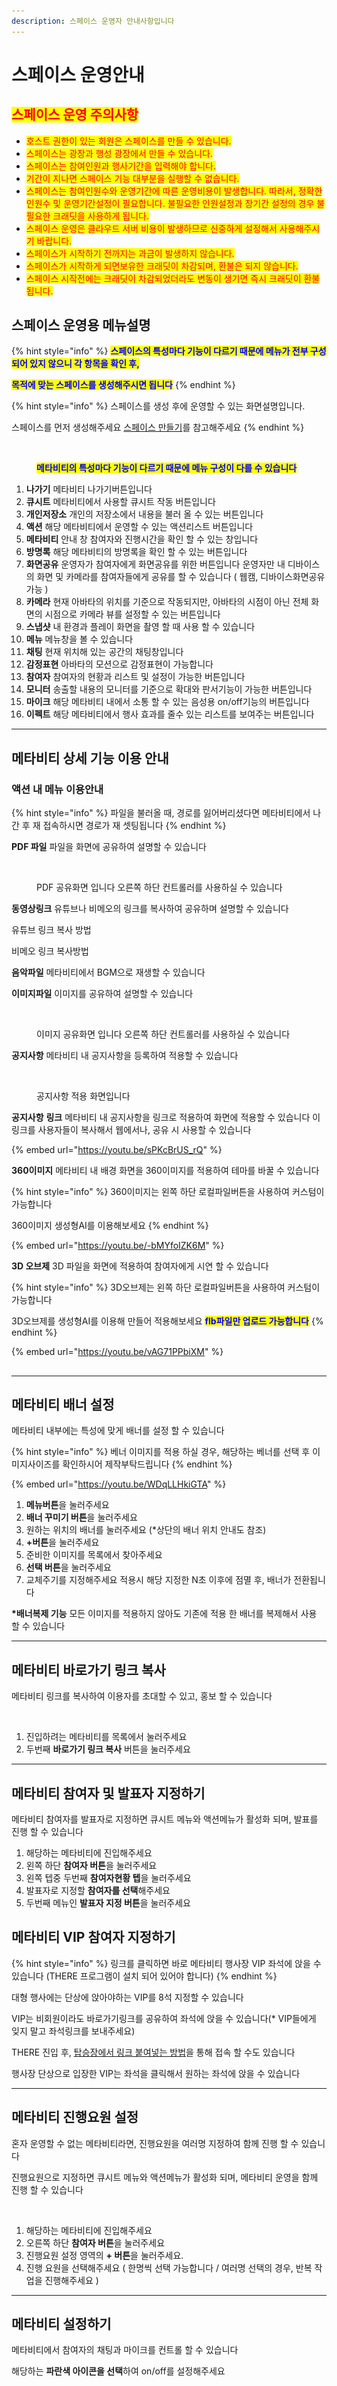 ```yaml
---
description: 스페이스 운영자 안내사항입니다
---
```


# 스페이스 운영안내

## <mark style="color:red;">스페이스 운영 주의사항</mark>&#x20;

* <mark style="color:red;">호스트 권한이 있는 회원은 스페이스를 만들 수 있습니다.</mark>&#x20;
* <mark style="color:red;">스페이스는 광장과 행성 광장에서 만들 수 있습니다.</mark>
* <mark style="color:red;">스페이스는 참여인원과 행사기간을 입력해야 합니다.</mark>&#x20;
* <mark style="color:red;">기간이 지나면 스페이스 기능 대부분을 실행할 수 없습니다.</mark>
* <mark style="color:red;">스페이스는 참여인원수와 운영기간에 따른 운영비용이 발생합니다. 따라서, 정확한 인원수 및 운영기간설정이 필요합니다. 불필요한 인원설정과 장기간 설정의 경우 불필요한 크래딧을 사용하게 됩니다.</mark>&#x20;
* <mark style="color:red;">스페이스 운영은 클라우드 서버 비용이 발생하므로 신중하게 설정해서 사용해주시기 바랍니다.</mark>
* <mark style="color:red;">스페이스가 시작하기 전까지는 과금이 발생하지 않습니다.</mark>&#x20;
* <mark style="color:red;">스페이스가 시작하게 되면보유한 크래딧이 차감되며, 환불은 되지 않습니다.</mark>&#x20;
* <mark style="color:red;">스페이스 시작전에는 크래딧이 차감되었더라도 변동이 생기면 즉시 크래딧이 환불 됩니다.</mark>

## 스페이스 운영용 메뉴설명

{% hint style="info" %}
<mark style="color:blue;">**스페이스의 특성마다 기능이 다르기 때문에  메뉴가 전부 구성되어 있지 않으니 각 항목을 확인 후,**</mark>&#x20;

<mark style="color:blue;">**목적에 맞는 스페이스를 생성해주시면 됩니다**</mark>&#x20;
{% endhint %}

{% hint style="info" %}
스페이스를 생성 후에 운영할 수 있는 화면설명입니다.

스페이스를 먼저 생성해주세요 [스페이스 만들기](undefined/)를 참고해주세요
{% endhint %}

<figure><img src="../../../.gitbook/assets/스크린샷-2023-11-10-오후-5.15.55.png" alt=""><figcaption><p><mark style="color:blue;"><strong>메타비티의 특성마다 기능이 다르기 때문에 메뉴 구성이 다를 수 있습니다</strong></mark></p></figcaption></figure>

1. **나가기** 메타비티 나가기버튼입니다
2. **큐시트** 메타비티에서 사용할 큐시트 작동 버튼입니다&#x20;
3. **개인저장소** 개인의 저장소에서 내용을 불러 올 수 있는 버튼입니다&#x20;
4. **액션** 해당 메타비티에서 운영할 수 있는 액션리스트 버튼입니다
5. **메타비티** 안내 창 참여자와 진행시간을 확인 할 수 있는 창입니다&#x20;
6. **방명록** 해당 메타비티의 방명록을 확인 할 수 있는 버튼입니다
7. **화면공유** 운영자가 참여자에게 화면공유를 위한 버튼입니다 운영자만 내 디바이스의 화면 및 카메라를 참여자들에게 공유를 할 수 있습니다 ( 웹캠, 디바이스화면공유 가능 ) &#x20;
8. **카메라** 현재 아바타의 위치를 기준으로 작동되지만, 아바타의 시점이 아닌 전체 화면의 시점으로 카메라 뷰를 설정할 수 있는 버튼입니다
9. **스냅샷** 내 환경과 플레이 화면을 촬영 할 때 사용 할 수 있습니다
10. **메뉴** 메뉴창을 볼 수 있습니다
11. **채팅** 현재 위치해 있는 공간의 채팅창입니다
12. **감정표현** 아바타의 모션으로 감정표현이 가능합니다
13. **참여자** 참여자의 현황과 리스트 및 설정이 가능한 버튼입니다&#x20;
14. **모니터** 송출할 내용의 모니터를 기준으로 확대와 판서기능이 가능한 버튼입니다&#x20;
15. **마이크** 해당 메타비티 내에서 소통 할 수 있는 음성용 on/off기능의 버튼입니다&#x20;
16. **이펙트** 해당 메타비티에서 행사 효과를 줄수 있는 리스트를 보여주는 버튼입니다&#x20;



***

## 메타비티 상세 기능 이용 안내&#x20;

### **액션 내 메뉴 이용안내**&#x20;

{% hint style="info" %}
파일을 불러올 때, 경로를 잃어버리셨다면 메타비티에서 나간 후 재 접속하시면 경로가 재 셋팅됩니다
{% endhint %}

**PDF 파일** 파일을 화면에 공유하여 설명할 수 있습니다&#x20;

<figure><img src="../../../.gitbook/assets/스크린샷 2023-11-23 오후 3.03.57.png" alt=""><figcaption><p>PDF 공유화면 입니다 오른쪽 하단 컨트롤러를 사용하실 수 있습니다</p></figcaption></figure>

**동영상링크** 유튜브나 비메오의 링크를 복사하여 공유하며 설명할 수 있습니다&#x20;

유튜브 링크 복사 방법&#x20;

비메오 링크 복사방법&#x20;

**음악파일** 메타비티에서 BGM으로 재생할 수 있습니다

**이미지파일** 이미지를 공유하여 설명할 수 있습니다&#x20;

<figure><img src="../../../.gitbook/assets/스크린샷 2023-11-23 오후 2.55.53.png" alt=""><figcaption><p>이미지 공유화면 입니다 오른쪽 하단 컨트롤러를 사용하실 수 있습니다</p></figcaption></figure>

**공지사항** 메타비티 내 공지사항을 등록하여 적용할 수 있습니다&#x20;

<figure><img src="../../../.gitbook/assets/스크린샷 2023-11-23 오후 3.09.20.png" alt=""><figcaption><p>공지사항 적용 화면입니다</p></figcaption></figure>

**공지사항** **링크** 메타비티 내 공지사항을 링크로 적용하여 화면에 적용할 수 있습니다  이 링크를 사용자들이 복사해서  웹에서나, 공유 시 사용할 수 있습니다&#x20;

{% embed url="https://youtu.be/sPKcBrUS_rQ" %}

**360이미지** 메타비티 내 배경 화면을 360이미지를 적용하여 테마를 바꿀 수 있습니다&#x20;

{% hint style="info" %}
360이미지는 왼쪽 하단 로컬파일버튼을 사용하여 커스텀이 가능합니다

360이미지 생성형AI를 이용해보세요&#x20;
{% endhint %}

{% embed url="https://youtu.be/-bMYfoIZK6M" %}

**3D 오브제** 3D 파일을 화면에 적용하여 참여자에게 시연 할 수 있습니다

{% hint style="info" %}
3D오브제는 왼쪽 하단 로컬파일버튼을 사용하여 커스텀이 가능합니다

3D오브제를 생성형AI를 이용해 만들어 적용해보세요 <mark style="color:blue;">**flb파일만 업로드 가능합니다**</mark>
{% endhint %}

{% embed url="https://youtu.be/vAG71PPbiXM" %}

##

***

## 메타비티 배너 설정

메타비티 내부에는 특성에 맞게 배너를 설정 할 수 있습니다&#x20;

{% hint style="info" %}
베너 이미지를 적용 하실 경우, 해당하는 베너를 선택 후 이미지사이즈를 확인하시어 제작부탁드립니다&#x20;
{% endhint %}

{% embed url="https://youtu.be/WDqLLHkiGTA" %}

1. **메뉴버튼**을 눌러주세요
2. **배너 꾸미기 버튼**을 눌러주세요
3. 원하는 위치의 배너를 눌러주세요 (\*상단의 배너 위치 안내도 참조)
4. **+버튼**을 눌러주세요
5. &#x20;준비한 이미지를 목록에서 찾아주세요
6. **선택 버튼**을 눌러주세요&#x20;
7. 교체주기를 지정해주세요 적용시 해당 지정한 N초 이후에 점멸 후, 배너가 전환됩니다

**\*배너복제 기능** 모든 이미지를 적용하지 않아도 기존에 적용 한 배너를 복제해서 사용 할 수 있습니다&#x20;





***

## 메타비티 바로가기 링크 복사&#x20;

메타비티 링크를 복사하여 이용자를 초대할 수 있고, 홍보 할 수 있습니다



<figure><img src="../../../.gitbook/assets/스크린샷 2023-11-24 오후 4.39.38.png" alt=""><figcaption></figcaption></figure>

1. 진입하려는 메타비티를 목록에서 눌러주세요&#x20;
2. 두번째 **바로가기 링크 복사** 버튼을 눌러주세요&#x20;



***

## 메타비티 참여자 및 발표자 지정하기

메타비티 참여자를 발표자로 지정하면 큐시트 메뉴와 액션메뉴가 활성화 되며, 발표를 진행 할 수 있습니다&#x20;

1. 해당하는 메타비티에 진입해주세요&#x20;
2. 왼쪽 하단 **참여자 버튼**을 눌러주세요
3. 왼쪽 텝중 두번째 **참여자현황 텝**을 눌러주세요 &#x20;
4. 발표자로 지정할 **참여자를 선택**해주세요&#x20;
5. 두번째 메뉴인 **발표자 지정 버튼**을 눌러주세요&#x20;



## 메타비티 VIP 참여자 지정하기

{% hint style="info" %}
링크를 클릭하면 바로 메타비티 행사장 VIP 좌석에 앉을 수 있습니다 (THERE 프로그램이 설치 되어 있어야 합니다) &#x20;
{% endhint %}


대형 행사에는 단상에 앉아야하는 VIP를 8석 지정할 수 있습니다&#x20;

VIP는 비회원이라도 바로가기링크를 공유하여 좌석에 앉을 수 있습니다(\* VIP들에게 잊지 말고 좌석링크를 보내주세요)

THERE 진입 후, [탑승장에서 링크 붙여넣는 방법](../../../there/undefined.md#undefined-3)을 통해 접속 할 수도 있습니다&#x20;

행사장 단상으로 입장한 VIP는 좌석을 클릭해서 원하는 좌석에 앉을 수 있습니다





***

## 메타비티 진행요원 설정

혼자 운영할 수 없는 메타비티라면, 진행요원을 여러명 지정하여 함께 진행 할 수 있습니다&#x20;

진행요원으로 지정하면 큐시트 메뉴와 액션메뉴가 활성화 되며, 메타비티 운영을 함께 진행 할 수 있습니다&#x20;

<figure><img src="../../../.gitbook/assets/스크린샷-2023-11-24-오후-4.45.11.png" alt=""><figcaption></figcaption></figure>

1. 해당하는 메타비티에 진입해주세요
2. 오른쪽 하단 **참여자 버튼**을 눌러주세요
3. 진행요원 설정 영역의 **+ 버튼**을 눌러주세요.
4. 진행 요원을 선택해주세요 ( 한명씩 선택 가능합니다 / 여러명 선택의 경우, 반복 작업을 진행해주세요 )



***

## 메타비티 설정하기

메타비티에서 참여자의 채팅과 마이크를 컨트롤 할 수 있습니다

해당하는 **파란색 아이콘을 선택**하여 on/off를 설정해주세요&#x20;

<figure><img src="../../../.gitbook/assets/스크린샷 2023-11-24 오후 4.45.12.png" alt=""><figcaption></figcaption></figure>
